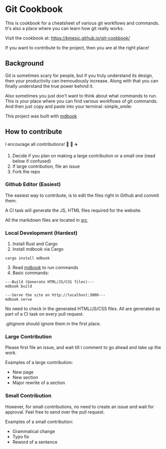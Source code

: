 # Git Cookbook

This is cookbook for a cheatsheet of various git workflows and commands. It's also a place where you can learn how git really works.

Visit the cookbook at: https://kmesic.github.io/git-cookbook/

If you want to contribute to the project, then you are at the right place!

## Background

Git is sometimes scary for people, but if you truly understand its design, then your productivity can tremoudously increase. Along with that you can finally understand the true power behind it.

Also sometimes you just don't want to think about what commands to run. This is your place where you can find various workflows of git commands. And then just copy and paste into your terminal :simple_smile:

This project was built with [mdbook](https://github.com/rust-lang/mdBook)

## How to contribute

I encourage all contributions! :rocket: :ship: :airplane:

1. Decide if you plan on making a large contribution or a small one (read below if confused)
2. If large contribution, file an issue
3. Fork the repo

### Github Editor (Easiest)

The easiest way to contribute, is to edit the files right in Github and commit them. 

A CI task will generate the JS, HTML files required for the website. 

All the markdown files are located in [src](src).

### Local Development (Hardest)
1. Install Rust and Cargo
2. Install mdbook via Cargo
```
cargo install mdbook
```
3. Read [mdbook](https://github.com/rust-lang/mdBook) to run commands
4. Basic commands:
```
---Build (Generate HTML/JS/CSS files)---
mdbook build

---Serve the site on http://localhost:3000---
mdbook serve
```

No need to check in the generated HTML/JS/CSS files. All are generated as part of a CI task on every pull request.

.gitignore should ignore them in the first place.

### Large Contribution
Please first file an issue, and wait till I comment to go ahead and take up the work.

Examples of a large contribution:
- New page
- New section
- Major rewrite of a section

### Small Contribution
However, for small contributions, no need to create an issue and wait for approval. Feel free to send over the pull request. 

Examples of a small contribution:
- Grammatical change
- Typo fix
- Reword of a sentence

